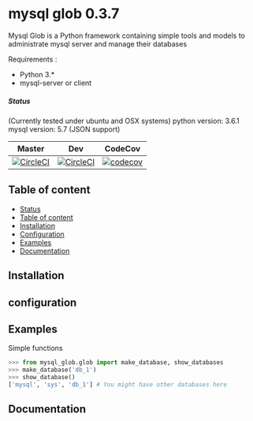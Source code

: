 # mysql glob 0.3.7

Mysql Glob is a Python framework containing simple tools and models to administrate mysql server and manage their databases


Requirements :

- Python 3.*
- mysql-server or client


##### Status

(Currently tested under ubuntu and OSX systems)
python version: 3.6.1
mysql version: 5.7 (JSON support)

| Master | Dev | CodeCov |
| --- | --- | --- |
| [![CircleCI](https://circleci.com/gh/A-Hilaly/mysql-utils/tree/master.svg?style=svg&circle-token=7e0f4d185aee87f94eb656276862d74dfc0ce08f)](https://circleci.com/gh/A-Hilaly/mysql-utils/tree/master) | [![CircleCI](https://circleci.com/gh/A-Hilaly/mysql-utils/tree/dev.svg?style=svg&circle-token=7e0f4d185aee87f94eb656276862d74dfc0ce08f)](https://circleci.com/gh/A-Hilaly/mysql-utils/tree/dev) | [![codecov](https://codecov.io/gh/A-Hilaly/mysql-utils/branch/master/graph/badge.svg?token=a24hnSYvBi)](https://codecov.io/gh/A-Hilaly/mysql-utils) |

## Table of content

- [Status](#status)
- [Table of content](#table-of-content)
- [Installation](#build)
- [Configuration](#configuration)
- [Examples](#examples)
- [Documentation](#documentation)

## Installation


## configuration

## Examples

Simple functions

```python
>>> from mysql_glob.glob import make_database, show_databases
>>> make_database('db_1')
>>> show_database()
['mysql', 'sys', 'db_1'] # You might have other databases here

```

## Documentation
